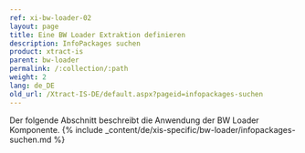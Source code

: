 ```yaml
---
ref: xi-bw-loader-02
layout: page
title: Eine BW Loader Extraktion definieren
description: InfoPackages suchen
product: xtract-is
parent: bw-loader
permalink: /:collection/:path
weight: 2
lang: de_DE
old_url: /Xtract-IS-DE/default.aspx?pageid=infopackages-suchen
---
```


Der folgende Abschnitt beschreibt die Anwendung der BW Loader Komponente.
{% include _content/de/xis-specific/bw-loader/infopackages-suchen.md %}
